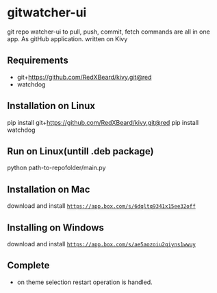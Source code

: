 gitwatcher-ui
=============

git repo watcher-ui to pull, push, commit, fetch commands are all in one app. As gitHub application. written on Kivy

Requirements
------------
- git+https://github.com/RedXBeard/kivy.git@red
- watchdog

Installation on Linux
---------------------
pip install git+https://github.com/RedXBeard/kivy.git@red
pip install watchdog

Run on Linux(untill .deb package)
---------------------------------
python path-to-repofolder/main.py

Installation on Mac
-------------------
download and install <code>https://app.box.com/s/6dqltq9341x15ee32off</code>

Installing on Windows
---------------------
download and install <code>https://app.box.com/s/ae5aozoiu2qiyns1wwuy</code>

Complete
--------
- on theme selection restart operation is handled.
